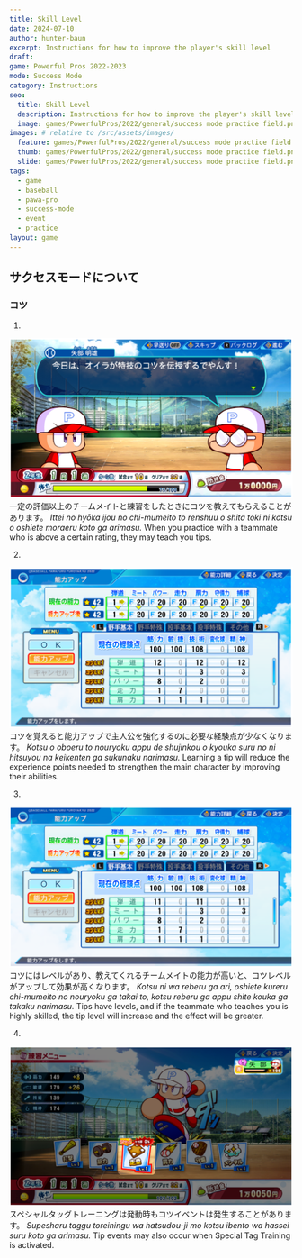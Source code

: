 ```yaml
---
title: Skill Level
date: 2024-07-10
author: hunter-baun
excerpt: Instructions for how to improve the player's skill level
draft: 
game: Powerful Pros 2022-2023
mode: Success Mode
category: Instructions
seo:
  title: Skill Level
  description: Instructions for how to improve the player's skill level
  image: games/PowerfulPros/2022/general/success mode practice field.png
images: # relative to /src/assets/images/
  feature: games/PowerfulPros/2022/general/success mode practice field.png
  thumb: games/PowerfulPros/2022/general/success mode practice field.png
  slide: games/PowerfulPros/2022/general/success mode practice field.png
tags:
  - game
  - baseball
  - pawa-pro
  - success-mode
  - event
  - practice
layout: game
---
```

## サクセスモードについて
### コツ

1.
![Teammate teaching tips dialog](</assets/images/games/PowerfulPros/2022/Success Mode/Instructions/Success Mode/Practice/Skill Level/1.png>)
一定の評価以上のチームメイトと練習をしたときにコツを教えてもらえることがあります。
*Ittei no hyōka ijou no chi-mumeito to renshuu o shita toki ni kotsu o oshiete moraeru koto ga arimasu.*
When you practice with a teammate who is above a certain rating, they may teach you tips.

2. 
![Experience point allocation with lower cost](</assets/images/games/PowerfulPros/2022/Success Mode/Instructions/Success Mode/Practice/Skill Level/2.png>)
コツを覚えると能力アップで主人公を強化するのに必要な経験点が少なくなります。
*Kotsu o oboeru to nouryoku appu de shujinkou o kyouka suru no ni hitsuyou na keikenten ga sukunaku narimasu.*
Learning a tip will reduce the experience points needed to strengthen the main character by improving their abilities.

3.
![Even lower cost allocation with higher levels](</assets/images/games/PowerfulPros/2022/Success Mode/Instructions/Success Mode/Practice/Skill Level/3.png>)
コツにはレベルがあり、教えてくれるチームメイトの能力が高いと、コツレベルがアップして効果が高くなります。
*Kotsu ni wa reberu ga ari, oshiete kureru chi-mumeito no nouryoku ga takai to, kotsu reberu ga appu shite kouka ga takaku narimasu.*
Tips have levels, and if the teammate who teaches you is highly skilled, the tip level will increase and the effect will be greater.

4.
![Extra tip event available from special tag training](</assets/images/games/PowerfulPros/2022/Success Mode/Instructions/Success Mode/Practice/Skill Level/4.png>)
スペシャルタッグトレーニングは発動時もコツイベントは発生することがあります。
*Supesharu taggu toreiningu wa hatsudou-ji mo kotsu ibento wa hassei suru koto ga arimasu.*
Tip events may also occur when Special Tag Training is activated.